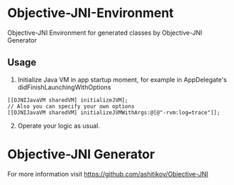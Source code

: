 # Objective-JNI-Environment
Objective-JNI Environment for generated classes by Objective-JNI Generator

## Usage
1. Initialize Java VM in app startup moment, for example in AppDelegate's didFinishLaunchingWithOptions
```
[[OJNIJavaVM sharedVM] initializeJVM];
// Also you can specify your own options
[[OJNIJavaVM sharedVM] initializeJVMWithArgs:@[@"-rvm:log=trace"]];
```
2. Operate your logic as usual.


# Objective-JNI Generator
For more information visit https://github.com/ashitikov/Objective-JNI
